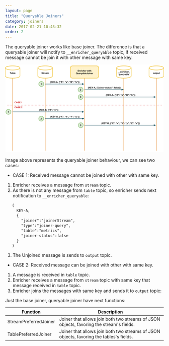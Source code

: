 ```yaml
---
layout: page
title: "Queryable Joiners"
category: joiners
date: 2017-02-21 10:43:32
order: 2
---
```


The queryable joiner works like base joiner. The difference is that a queryable joiner will notify to `__enricher_queryable` topic, if received message cannot be join it with other message with same key.

![](../_images/queryable_preferred_concept.png?raw=true)

Image above represents the queryable joiner behaviour, we can see two cases:

* CASE 1: Received message cannot be joined with other with same key.

 1. Enricher receives a message from `stream` topic.
 2. As there is not any message from `table` topic, so enricher sends next notification to `__enricher_queryable`:
  ```
     (
       KEY-A,	
       {
         "joiner":"joinerStream",
         "type":"joiner-query",
         "table":"metrics",
         "joiner-status":false
       }
     )
  ```
 3. The Unjoined message is sends to `output` topic.
  
* CASE 2: Received message can be joined with other with same key.

 1. A message is received in `table` topic.
 2. Enricher receives a message from `stream` topic with same key that message received in `table` topic.
 3. Enricher joins the messages with same key and sends it to `output` topic:
 
Just the base joiner, queryable joiner have next functions:

|Function|Description|
|--------|-----------|
|StreamPreferredJoiner| Joiner that allows join both two streams of JSON objects, favoring the stream's fields.|
|TablePreferredJoiner| Joiner that allows join both two streams of JSON objects, favoring the tables's fields.|
